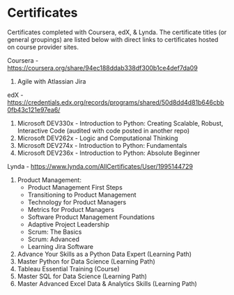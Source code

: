# Certificates
Certificates completed with Coursera, edX, &amp; Lynda.  The certificate titles (or general groupings) are listed below with direct links to certificates hosted on course provider sites.

Coursera - https://coursera.org/share/94ec188ddab338df300b1ce4def7da09
  1. Agile with Atlassian Jira

edX - https://credentials.edx.org/records/programs/shared/50d8dd4d81b646cbb0fb43c121e97ea6/
  1. Microsoft DEV330x - Introduction to Python: Creating Scalable, Robust, Interactive Code (audited with code posted in another repo)
  2. Microsoft DEV262x - Logic and Computational Thinking
  3. Microsoft DEV274x - Introduction to Python: Fundamentals
  4. Microsoft DEV236x - Introduction to Python: Absolute Beginner

Lynda - https://www.lynda.com/AllCertificates/User/1995144729
  1. Product Management: 
     - Product Management First Steps
     - Transitioning to Product Management
     - Technology for Product Managers
     - Metrics for Product Managers
     - Software Product Management Foundations
     - Adaptive Project Leadership
     - Scrum: The Basics
     - Scrum: Advanced
     - Learning Jira Software
  2. Advance Your Skills as a Python Data Expert (Learning Path)
  3. Master Python for Data Science (Learning Path)
  4. Tableau Essential Training (Course)
  5. Master SQL for Data Science (Learning Path)
  6. Master Advanced Excel Data & Analytics Skills (Learning Path)
